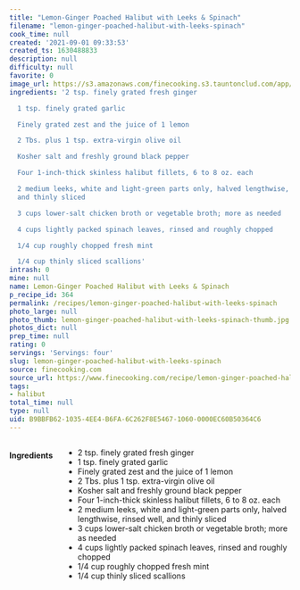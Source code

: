 ```yaml
---
title: "Lemon-Ginger Poached Halibut with Leeks & Spinach"
filename: "lemon-ginger-poached-halibut-with-leeks-spinach"
cook_time: null
created: '2021-09-01 09:33:53'
created_ts: 1630488833
description: null
difficulty: null
favorite: 0
image_url: https://s3.amazonaws.com/finecooking.s3.tauntonclud.com/app/uploads/2017/04/18204806/051095094-05-poached-halibut-leeks-spinach-main.jpg
ingredients: '2 tsp. finely grated fresh ginger

  1 tsp. finely grated garlic

  Finely grated zest and the juice of 1 lemon

  2 Tbs. plus 1 tsp. extra-virgin olive oil

  Kosher salt and freshly ground black pepper

  Four 1-inch-thick skinless halibut fillets, 6 to 8 oz. each

  2 medium leeks, white and light-green parts only, halved lengthwise, rinsed well,
  and thinly sliced

  3 cups lower-salt chicken broth or vegetable broth; more as needed

  4 cups lightly packed spinach leaves, rinsed and roughly chopped

  1/4 cup roughly chopped fresh mint

  1/4 cup thinly sliced scallions'
intrash: 0
mine: null
name: Lemon-Ginger Poached Halibut with Leeks & Spinach
p_recipe_id: 364
permalink: /recipes/lemon-ginger-poached-halibut-with-leeks-spinach
photo_large: null
photo_thumb: lemon-ginger-poached-halibut-with-leeks-spinach-thumb.jpg
photos_dict: null
prep_time: null
rating: 0
servings: 'Servings: four'
slug: lemon-ginger-poached-halibut-with-leeks-spinach
source: finecooking.com
source_url: https://www.finecooking.com/recipe/lemon-ginger-poached-halibut-with-leeks-spinach
tags:
- halibut
total_time: null
type: null
uid: B9BBFB62-1035-4EE4-B6FA-6C262F8E5467-1060-0000EC60B50364C6
---
```

<div class="large-8 medium-7 columns" id="writeup">	</div><!-- #writeup -->
</div><!-- #row-one -->
<div class="row" id="row-two">	<div class="medium-4 small-5 columns" id="ingredients"><h4>Ingredients</h4><div class="box box-ingredients content"><ul>
<li>2 tsp. finely grated fresh ginger</li>
<li>1 tsp. finely grated garlic</li>
<li>Finely grated zest and the juice of 1 lemon</li>
<li>2 Tbs. plus 1 tsp. extra-virgin olive oil</li>
<li>Kosher salt and freshly ground black pepper</li>
<li>Four 1-inch-thick skinless halibut fillets, 6 to 8 oz. each</li>
<li>2 medium leeks, white and light-green parts only, halved lengthwise, rinsed well, and thinly sliced</li>
<li>3 cups lower-salt chicken broth or vegetable broth; more as needed</li>
<li>4 cups lightly packed spinach leaves, rinsed and roughly chopped</li>
<li>1/4 cup roughly chopped fresh mint</li>
<li>1/4 cup thinly sliced scallions</li>
</ul>
</div>	</div>	<div class="medium-6 small-7 columns" id="directions">	</div>